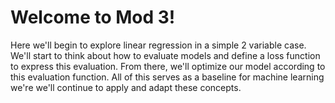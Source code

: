 # Welcome to Mod 3!

Here we'll begin to explore linear regression in a simple 2 variable case. 
We'll start to think about how to evaluate models and define a loss function to express this evaluation.
From there, we'll optimize our model according to this evaluation function.
All of this serves as a baseline for machine learning we're we'll continue to apply and adapt these concepts.
